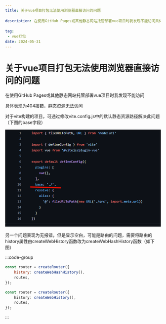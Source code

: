 ```yaml
---
title: 关于vue项目打包无法使用浏览器直接访问的问题

description: 在使用GitHub Pages或其他静态网站托管部署vue项目时我发现不能访问具体表现为404报错，静态资源无法访问

tag:
 - vue打包
date: 2024-05-31
---
```


# 关于vue项目打包无法使用浏览器直接访问的问题

在使用GitHub Pages或其他静态网站托管部署vue项目时我发现不能访问

具体表现为404报错，静态资源无法访问

对于vite构建的项目，可通过修改vite.config.js中的默认静态资源路径解决此问题（下图的base字段）

![img](image-thhv.png)

另一个问题表现为无报错，但是显示空白，可能是路由的问题，需要将路由的history属性由createWebHistory函数改为createWebHashHistory函数（如下图）

:::code-group
```javascript [js]
const router = createRouter({
    history: createWebHashHistory(),
    routes,
});
```
```typescript [ts]
const router = createRouter({
    history: createWebHistory(),
    routes,    
});
```
:::
